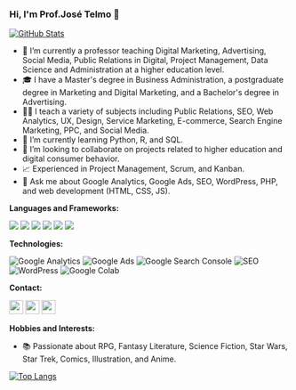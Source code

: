 ### Hi, I'm Prof.José Telmo 👋

[![GitHub Stats](https://github-readme-stats.vercel.app/api?username=josetelmo&count_private=true&show_icons=true&theme=merko)](https://github.com/josetelmo/josetelmo)

- 🔭 I’m currently a professor teaching Digital Marketing, Advertising, Social Media, Public Relations in Digital, Project Management, Data Science and Administration at a higher education level.
- 🎓 I have a Master's degree in Business Administration, a postgraduate degree in Marketing and Digital Marketing, and a Bachelor's degree in Advertising.
- 👨‍🏫 I teach a variety of subjects including Public Relations, SEO, Web Analytics, UX, Design, Service Marketing, E-commerce, Search Engine Marketing, PPC, and Social Media.
- 🌱 I’m currently learning Python, R, and SQL.
- 👯 I’m looking to collaborate on projects related to higher education and digital consumer behavior.
- 📈 Experienced in Project Management, Scrum, and Kanban.
- 💬 Ask me about Google Analytics, Google Ads, SEO, WordPress, PHP, and web development (HTML, CSS, JS).

**Languages and Frameworks:**

![](https://img.shields.io/badge/HTML5-E34F26?style=for-the-badge&logo=html5&logoColor=white)
![](https://img.shields.io/badge/CSS3-1572B6?style=for-the-badge&logo=css3&logoColor=white)
![](https://img.shields.io/badge/SCSS-C6538C?style=for-the-badge&logo=sass&logoColor=white)
![](https://img.shields.io/badge/JavaScript-F7DF1E?style=for-the-badge&logo=javascript&logoColor=black)
![](https://img.shields.io/badge/PHP-777BB4?style=for-the-badge&logo=php&logoColor=white)
![](https://img.shields.io/badge/Python-3776AB?style=for-the-badge&logo=python&logoColor=white)


**Technologies:**

![Google Analytics](https://img.shields.io/badge/-Google%20Analytics-000000?style=flat&logo=google-analytics)
![Google Ads](https://img.shields.io/badge/-Google%20Ads-000000?style=flat&logo=google-ads)
![Google Search Console](https://img.shields.io/badge/-Google%20Search%20Console-000000?style=flat&logo=google-search-console)
![SEO](https://img.shields.io/badge/-SEO-000000?style=flat&logo=seo)
![WordPress](https://img.shields.io/badge/-WordPress-000000?style=flat&logo=wordpress)
![Google Colab](https://img.shields.io/badge/-Google%20Colab-000000?style=flat&logo=googlecolab&logoColor=F9AB00)


**Contact:**

<p>
<a href="https://www.linkedin.com/in/josetelmo/"><img src="https://img.shields.io/badge/linkedin-%231DA1F2.svg?&style=for-the-badge&logo=linkedin&logoColor=white" height=25></a>
<a href="http://lattes.cnpq.br/1618740477987281"><img src="https://img.shields.io/badge/Lattes-CNPq-green?style=for-the-badge" height=25></a>
<a href="https://josetelmo.com.br/?utm_source=github&utm_medium=readme&utm_campaign=profile_visit"><img src="https://img.shields.io/badge/Website-josetelmo.com.br-purple?style=for-the-badge" height=25></a>
</p>

**Hobbies and Interests:**

- 📚 Passionate about RPG, Fantasy Literature, Science Fiction, Star Wars, Star Trek, Comics, Illustration, and Anime.

[![Top Langs](https://github-readme-stats.vercel.app/api/top-langs/?username=josetelmo&layout=compact&hide=java)](https://github.com/josetelmo/josetelmo/github-readme-stats)

<!--
**josetelmo/josetelmo** is a ✨ _special_ ✨ repository because its `README.md` (this file) appears on your GitHub profile.

You can use this as an inspiration to get you started!
-->
